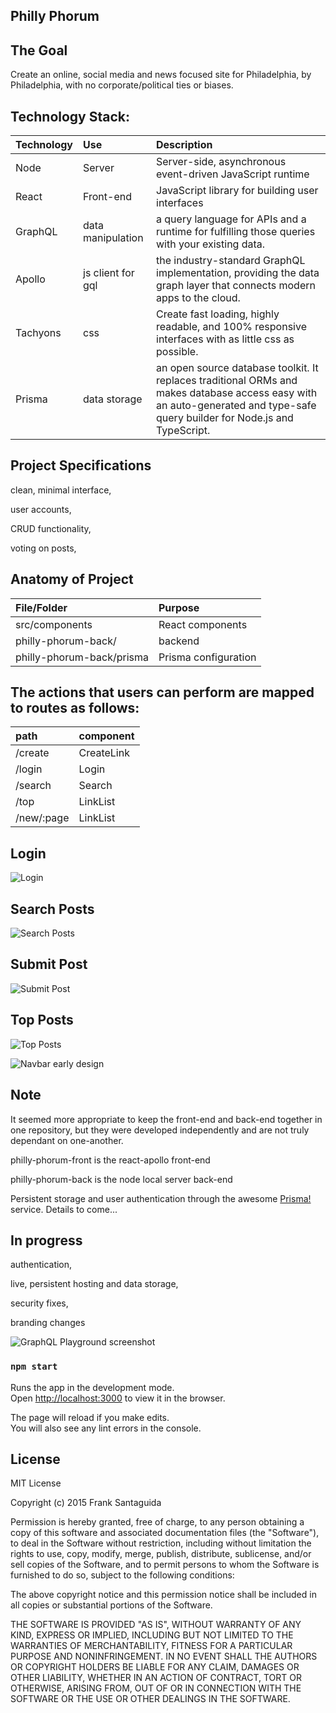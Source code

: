 ## Philly Phorum

## The Goal
Create an online, social media and news focused site for Philadelphia, by Philadelphia, with no corporate/political ties or biases.

## Technology Stack:


| Technology    	| Use           	  | Description     										  |
| :------------------|:-------------------| :----------------										  |
| Node 			| Server     | Server-side, asynchronous event-driven JavaScript runtime				  |
| React			| Front-end			  |	JavaScript library for building user interfaces            |
| GraphQL			| data manipulation			  |	a query language for APIs and a runtime for fulfilling those queries with your existing data.          |
| Apollo			| js client for gql			  |	the industry-standard GraphQL implementation, providing the data graph layer that connects modern apps to the cloud.          |
| Tachyons			| css			  |	Create fast loading, highly readable, and 100% responsive interfaces with as little css as possible.          |
| Prisma			| data storage			  |	an open source database toolkit. It replaces traditional ORMs and makes database access easy with an auto-generated and type-safe query builder for Node.js and TypeScript.          |


## Project Specifications

clean, minimal interface,

user accounts,

CRUD functionality,

voting on posts,

## Anatomy of Project


| File/Folder    	| Purpose           	  |
| :------------------|:-------------------|
| src/components	 			| React components     |
| philly-phorum-back/		 			| backend|
| philly-phorum-back/prisma		 			| Prisma configuration    |


## The actions that users can perform are mapped to routes as follows:
| path       |component|
| :------------------ |:-------------------         									  |
|/create |    CreateLink  |
|/login |    Login  |
|/search |    Search  |
|/top |    LinkList  |
|/new/:page |    LinkList  |

## Login
![Login](/login.gif)
## Search Posts
![Search Posts](/search.gif)
## Submit Post
![Submit Post](/submit.gif)
## Top Posts
![Top Posts](/top.gif)


![Navbar early design](https://github.com/fjs138/philly-phorum-front/blob/master/navbar.png)

## Note
It seemed more appropriate to keep the front-end and back-end together in one repository, but they were developed independently and are not truly dependant on one-another.

philly-phorum-front is the react-apollo front-end

philly-phorum-back is the node local server back-end

Persistent storage and user authentication through the awesome [Prisma!](https://www.prisma.io/) service. Details to come...

## In progress
authentication,

live, persistent hosting and data storage,

security fixes,

branding changes

![GraphQL Playground screenshot](https://github.com/fjs138/philly-phorum-front/blob/master/gql-playground.png)


### `npm start`

Runs the app in the development mode.<br />
Open [http://localhost:3000](http://localhost:3000) to view it in the browser.

The page will reload if you make edits.<br />
You will also see any lint errors in the console.

## License
MIT License

Copyright (c) 2015 Frank Santaguida

Permission is hereby granted, free of charge, to any person obtaining a copy
of this software and associated documentation files (the "Software"), to deal
in the Software without restriction, including without limitation the rights
to use, copy, modify, merge, publish, distribute, sublicense, and/or sell
copies of the Software, and to permit persons to whom the Software is
furnished to do so, subject to the following conditions:

The above copyright notice and this permission notice shall be included in all
copies or substantial portions of the Software.

THE SOFTWARE IS PROVIDED "AS IS", WITHOUT WARRANTY OF ANY KIND, EXPRESS OR
IMPLIED, INCLUDING BUT NOT LIMITED TO THE WARRANTIES OF MERCHANTABILITY,
FITNESS FOR A PARTICULAR PURPOSE AND NONINFRINGEMENT. IN NO EVENT SHALL THE
AUTHORS OR COPYRIGHT HOLDERS BE LIABLE FOR ANY CLAIM, DAMAGES OR OTHER
LIABILITY, WHETHER IN AN ACTION OF CONTRACT, TORT OR OTHERWISE, ARISING FROM,
OUT OF OR IN CONNECTION WITH THE SOFTWARE OR THE USE OR OTHER DEALINGS IN THE
SOFTWARE.